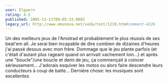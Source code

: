 ```yaml
---
user: Elgaern
rating: 4.5
published: 2005-11-11T09:05:33.000Z
legacy_url: http://www.emunova.net/veda/test/1219.htm#comment-4226
---
```

Un des meilleurs jeux de l'Amstrad et probablement le plus réussis de ses beat'em all. Je serai bien incapable de dire combien de dizaines d'heures j'ai passé dessus avec mon frère. Dommage que le jeu plante parfois (et c'était d'autant plus rageant quand on arrivait vachement loin...) et après une "boucle"/une boucle et demi de jeu, ça commençait à coincer sérieusement... J'adorais esquiver les motos ou alors faire descendre leurs conducteurs à coup de batte... Dernière chose: les musiques sont excellentes